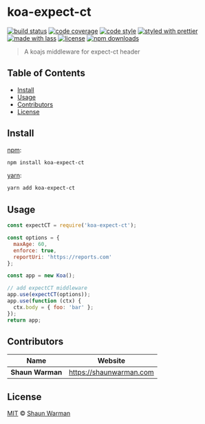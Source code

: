 # koa-expect-ct

[![build status](https://img.shields.io/travis/com/shaunwarman/koa-expect-ct.svg)](https://travis-ci.com/shaunwarman/koa-expect-ct)
[![code coverage](https://img.shields.io/codecov/c/github/shaunwarman/koa-expect-ct.svg)](https://codecov.io/gh/shaunwarman/koa-expect-ct)
[![code style](https://img.shields.io/badge/code_style-XO-5ed9c7.svg)](https://github.com/sindresorhus/xo)
[![styled with prettier](https://img.shields.io/badge/styled_with-prettier-ff69b4.svg)](https://github.com/prettier/prettier)
[![made with lass](https://img.shields.io/badge/made_with-lass-95CC28.svg)](https://lass.js.org)
[![license](https://img.shields.io/github/license/shaunwarman/koa-expect-ct.svg)](LICENSE)
[![npm downloads](https://img.shields.io/npm/dt/koa-expect-ct.svg)](https://npm.im/koa-expect-ct)

> A koajs middleware for expect-ct header


## Table of Contents

* [Install](#install)
* [Usage](#usage)
* [Contributors](#contributors)
* [License](#license)


## Install

[npm][]:

```sh
npm install koa-expect-ct
```

[yarn][]:

```sh
yarn add koa-expect-ct
```


## Usage

```js
const expectCT = require('koa-expect-ct');

const options = {
  maxAge: 60,
  enforce: true,
  reportUri: 'https://reports.com'
};

const app = new Koa();

// add expectCT middleware
app.use(expectCT(options));
app.use(function (ctx) {
  ctx.body = { foo: 'bar' };
});
return app;
```


## Contributors

| Name             | Website                   |
| ---------------- | ------------------------- |
| **Shaun Warman** | <https://shaunwarman.com> |


## License

[MIT](LICENSE) © [Shaun Warman](https://shaunwarman.com)


## 

[npm]: https://www.npmjs.com/

[yarn]: https://yarnpkg.com/
